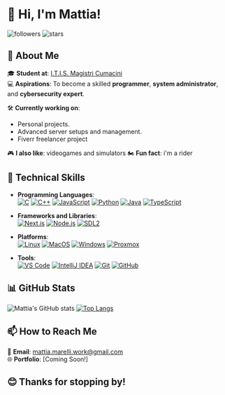 # 👋 Hi, I'm Mattia!  

![followers](https://custom-icon-badges.demolab.com/github/followers/0tia0?color=%23307CE8&label=FOLLOWERS&logoColor=%23296DCE&style=for-the-badge&logo=people&logoColor=white&labelColor=2366C8)  ![stars](https://custom-icon-badges.demolab.com/github/stars/0tia0?color=2FCB4A&label=STARS&logoColor=%23296DCE&style=for-the-badge&logo=star&logoColor=white&labelColor=26BB40)

## 🚀 About Me  

🎓 **Student at**: [I.T.I.S. Magistri Cumacini](https://www.magistricumacini.edu.it/)  
💻 **Aspirations**: To become a skilled **programmer**, **system administrator**, and **cybersecurity expert**.  

🛠️ **Currently working on**:  
- Personal projects.  
- Advanced server setups and management.
- Fiverr freelancer project

🎮 **I also like**: videogames and simulators
🏍️ **Fun fact**: i'm a rider

## 🔧 Technical Skills  
- **Programming Languages**:  
[![C](https://custom-icon-badges.demolab.com/badge/C-00599C?style=for-the-badge&logo=c&logoColor=white)](https://en.wikipedia.org/wiki/C_(programming_language))  [![C++](https://custom-icon-badges.demolab.com/badge/C++-00599C?style=for-the-badge&logo=cplusplus&logoColor=white)](https://en.wikipedia.org/wiki/C%2B%2B)  [![JavaScript](https://custom-icon-badges.demolab.com/badge/JavaScript-F7DF1E?style=for-the-badge&logo=javascript&logoColor=black)](https://www.javascript.com/)  [![Python](https://custom-icon-badges.demolab.com/badge/Python-F7DF1E?style=for-the-badge&logo=python&logoColor=blue)](https://www.python.org/)  [![Java](https://custom-icon-badges.demolab.com/badge/Java-FF5722?style=for-the-badge&logo=java&logoColor=white)](https://java.com)  [![TypeScript](https://custom-icon-badges.demolab.com/badge/TypeScript-3178C6?style=for-the-badge&logo=typescript&logoColor=white)](https://www.typescriptlang.org/)

- **Frameworks and Libraries**:  
[![Next.js](https://custom-icon-badges.demolab.com/badge/Next.js-000000?style=for-the-badge&logo=nextdotjs&logoColor=white)](https://nextjs.org/)  [![Node.js](https://custom-icon-badges.demolab.com/badge/Node.js-339933?style=for-the-badge&logo=nodedotjs&logoColor=white)](https://nodejs.org/)  [![SDL2](https://img.shields.io/badge/SDL2-%23E34F26.svg?style=for-the-badge&logo=sdl&logoColor=white)](https://www.libsdl.org/)

- **Platforms**:  
[![Linux](https://custom-icon-badges.demolab.com/badge/Linux-000000?style=for-the-badge&logo=linux&logoColor=white)](https://www.linux.org/)  [![MacOS](https://custom-icon-badges.demolab.com/badge/MacOS-000000?style=for-the-badge&logo=apple&logoColor=white)](https://www.apple.com/macos/)  [![Windows](https://custom-icon-badges.demolab.com/badge/Windows-000000?style=for-the-badge&logo=windows&logoColor=white)](https://www.microsoft.com/en-us/windows)  [![Proxmox](https://custom-icon-badges.demolab.com/badge/Proxmox-E57000?style=for-the-badge&logo=proxmox&logoColor=white)](https://www.proxmox.com/en/)

- **Tools**:  
[![VS Code](https://custom-icon-badges.demolab.com/badge/VS%20Code-007ACC?style=for-the-badge&logo=visualstudiocode&logoColor=white)](https://code.visualstudio.com/)  [![IntelliJ IDEA](https://custom-icon-badges.demolab.com/badge/IntelliJ%20IDEA-000000?style=for-the-badge&logo=intellijidea&logoColor=white)](https://www.jetbrains.com/idea/)  [![Git](https://custom-icon-badges.demolab.com/badge/Git-F05032?style=for-the-badge&logo=git&logoColor=white)](https://git-scm.com/)  [![GitHub](https://custom-icon-badges.demolab.com/badge/GitHub-181717?style=for-the-badge&logo=github&logoColor=white)](https://github.com/)

## 📊 GitHub Stats  
![Mattia's GitHub stats](https://github-readme-stats.vercel.app/api?username=0tia0&show_icons=true&theme=radical)  [![Top Langs](https://github-readme-stats.vercel.app/api/top-langs/?username=0tia0&layout=compact&theme=radical)](https://github.com/anuraghazra/github-readme-stats)  

## 📫 How to Reach Me  
📧 **Email**: [mattia.marelli.work@gmail.com](mailto:mattia.marelli.work@gmail.com)  
🌐 **Portfolio**: [Coming Soon!]  

## 😊 Thanks for stopping by!
